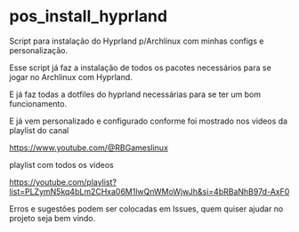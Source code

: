 # pos_install_hyprland
Script para instalação do Hyprland p/Archlinux com minhas configs e personalização. 

Esse script já faz a instalação de todos os pacotes necessários para se jogar no Archlinux com Hyprland.

E já faz todas a dotfiles do hyprland necessárias para se ter um bom funcionamento.

E já vem personalizado e configurado conforme foi mostrado nos videos da playlist do canal 

https://www.youtube.com/@RBGameslinux

playlist com todos os videos 

https://youtube.com/playlist?list=PLZymN5kq4bLm2CHxa06M1lwQnWMoWjwJh&si=4bRBaNhB97d-AxF0

Erros e sugestões podem ser colocadas em Issues, quem quiser ajudar no projeto seja bem vindo.
